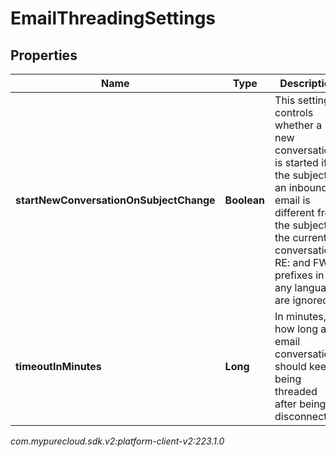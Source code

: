 # EmailThreadingSettings


## Properties

| Name | Type | Description | Notes |
| ------------ | ------------- | ------------- | ------------- |
| **startNewConversationOnSubjectChange** | **Boolean** | This setting controls whether a new conversation is started if the subject of an inbound email is different from the subject of the current conversation. RE: and FWD: prefixes in any language are ignored. |  [optional] |
| **timeoutInMinutes** | **Long** | In minutes, how long an email conversation should keep being threaded after being disconnected. |  [optional] |




_com.mypurecloud.sdk.v2:platform-client-v2:223.1.0_
